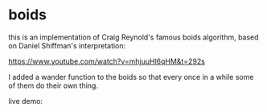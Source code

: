#  boids


this is an implementation of Craig Reynold's famous boids algorithm, based on Daniel Shiffman's interpretation:

https://www.youtube.com/watch?v=mhjuuHl6qHM&t=292s

I added a wander function to the boids so that every once in a while some of them do their own thing.

live demo:

